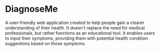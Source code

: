 # DiagnoseMe
A user-friendly web application created to help people gain a clearer understanding of their health. It doesn't replace the need for medical professionals, but rather functions as an educational tool. It enables users to input their symptoms, providing them with potential health condition suggestions based on those symptoms. 
